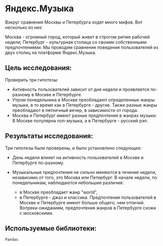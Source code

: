 # Яндекс.Музыка
Вокруг сравнения Москвы и Петербурга ходят много мифов. Вот несколько из них:

Москва - огромный город, который живет в строгом ритме рабочей недели;
Петербург - культурная столица со своими собственными предпочтениями.
Мы проводим сравнение поведения пользователей из двух столиц на платформе Яндекс.Музыка.

## Цель исследования:
Проверить три гипотезы:

- Активность пользователей зависит от дня недели и проявляется по-разному в Москве и Петербурге.
- Утром понедельника в Москве преобладают определенные жанры музыки, в то время как в Петербурге - другие. Также разные жанры преобладают в пятничный вечер, в зависимости от города.
- Москва и Петербург имеют разные предпочтения в жанрах музыки. В Москве популярна поп-музыка, а в Петербурге - русский рэп.
## Результаты исследования:
Три гипотезы были проверены, и было установлено следующее:

- День недели влияет на активность пользователей в Москве и Петербурге по-разному.

- Музыкальные предпочтения не сильно меняются в течение недели, независимо от того, это Москва или Петербург. В начале недели, по понедельникам, наблюдаются небольшие различия:

   - в Москве преобладает жанр "world",
   - в Петербурге - джаз и классика.
Предпочтения пользователей в Москве и Петербурге имеют больше общего, чем отличий. Вопреки ожиданиям, предпочтения жанров в Петербурге схожи с московскими.
## Используемые библиотеки:
`Pandas`
